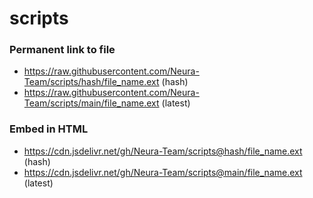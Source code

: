 # scripts
### Permanent link to file
- https://raw.githubusercontent.com/Neura-Team/scripts/hash/file_name.ext (hash)
- https://raw.githubusercontent.com/Neura-Team/scripts/main/file_name.ext (latest)

### Embed in HTML
- https://cdn.jsdelivr.net/gh/Neura-Team/scripts@hash/file_name.ext (hash)
- https://cdn.jsdelivr.net/gh/Neura-Team/scripts@main/file_name.ext (latest)
